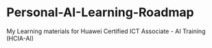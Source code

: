# Personal-AI-Learning-Roadmap

My Learning materials for Huawei Certified ICT Associate - AI Training (HCIA-AI)


